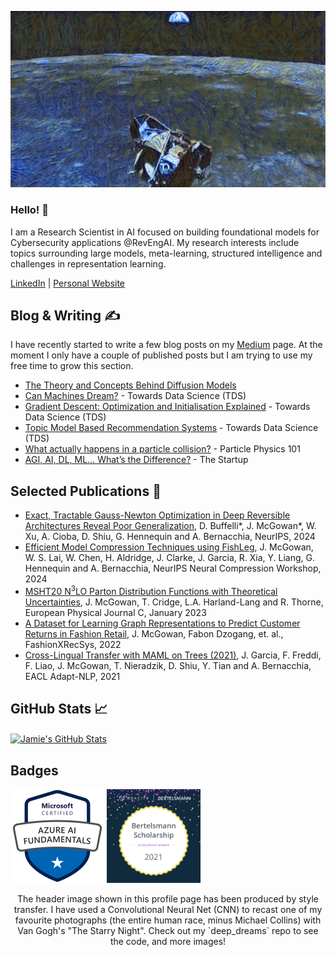 ![starry night apollo 11](https://github.com/jamie-mcg/jamie-mcg/blob/add_photos/Pictures/starry_moon_final.png)

### Hello! 👋 

I am a Research Scientist in AI focused on building foundational models for Cybersecurity applications @RevEngAI. My research interests include topics surrounding large models, meta-learning, structured intelligence and challenges in representation learning.

[LinkedIn](www.linkedin.com/in/jamiewmcgowan) | [Personal Website](https://jamie-mcg.github.io/)

## Blog & Writing &#x270d;

I have recently started to write a few blog posts on my [Medium](https://j-w-mcgowan18.medium.com/) page. At the moment I only have a couple of published posts but I am trying to use my free time to grow this section.

* [The Theory and Concepts Behind Diffusion Models](https://jamie-mcg.github.io/blog/2024/diffusion/)
* [Can Machines Dream?](https://medium.com/towards-data-science/can-machines-dream-2fdf7afa7fdb) - Towards Data Science (TDS)
* [Gradient Descent: Optimization and Initialisation Explained](https://medium.com/towards-data-science/gradient-descent-optimisation-and-initialisation-explained-1f945e9943bd) - Towards Data Science (TDS)
* [Topic Model Based Recommendation Systems](https://medium.com/towards-data-science/topic-model-based-recommendation-systems-a02d198408b7) - Towards Data Science (TDS)
* [What actually happens in a particle collision?](https://medium.com/particle-physics-101/what-actually-happens-in-a-particle-collision-7f5f94db8b0e) - Particle Physics 101
* [AGI, AI, DL, ML… What’s the Difference?](https://medium.com/swlh/agi-ai-dl-ml-whats-the-difference-cfdf749667c9) - The Startup

## Selected Publications :page_facing_up:
* [Exact, Tractable Gauss-Newton Optimization in Deep Reversible Architectures Reveal Poor Generalization](https://arxiv.org/abs/2411.07979), D. Buffelli*, J. McGowan*, W. Xu, A. Cioba, D. Shiu, G. Hennequin and A. Bernacchia, NeurIPS, 2024
* [Efficient Model Compression Techniques using FishLeg](https://arxiv.org/abs/2412.02328), J. McGowan, W. S. Lai, W. Chen, H. Aldridge, J. Clarke, J. Garcia, R. Xia, Y. Liang, G. Hennequin and A. Bernacchia, NeurIPS Neural Compression Workshop, 2024
* [MSHT20 N<sup>3</sup>LO Parton Distribution Functions with Theoretical Uncertainties](https://arxiv.org/pdf/2207.04739), J. McGowan, T. Cridge, L.A. Harland-Lang and R. Thorne, European Physical Journal C, January 2023
* [A Dataset for Learning Graph Representations to Predict Customer Returns in Fashion Retail](https://arxiv.org/abs/2302.14096), J. McGowan, Fabon Dzogang, et. al., FashionXRecSys, 2022
* [Cross-Lingual Transfer with MAML on Trees (2021)](https://aclanthology.org/2021.adaptnlp-1.8/), J. Garcia, F. Freddi, F. Liao, J. McGowan, T. Nieradzik, D. Shiu, Y. Tian and A. Bernacchia, EACL Adapt-NLP, 2021

## GitHub Stats &#x1f4c8;

<!-- <p align='center'>
<img align="center" src="https://github-readme-stats.vercel.app/api?username=jamie-mcg&theme=react&show_icons=True&count_private=True"/>
</p> -->
<!-- <a href="https://github.com/jamie-mcg/jamie-mcg">
  <img align="center" src="https://github-readme-stats.vercel.app/api/top-langs/?username=jamie-mcg&hide=java,html&title_color=ffffff&text_color=c9cacc&icon_color=2bbc8a&bg_color=1d1f21" />
</a> -->
<a href="https://github.com/jamie-mcg/jamie-mcg">
  <img align="center" src="https://github-readme-stats.vercel.app/api?username=jamie-mcg&theme=react&show_icons=True&count_private=True&title_color=ffffff&text_color=c9cacc&icon_color=2bbc8a&bg_color=1d1f21" alt="Jamie's GitHub Stats" />
</a>

## Badges

<a href="https://www.linkedin.com/in/jamiewmcgowan/"><img height="150" src="https://github.com/jamie-mcg/jamie-mcg/blob/main/Pictures/microsoft-certified-azure-ai-fundamentals.png"></a>
<a href="https://www.linkedin.com/in/jamiewmcgowan/"><img height="150" src="https://github.com/jamie-mcg/jamie-mcg/blob/main/Pictures/Bertelsmann%2BBadge%2BPhase%2B2.jpeg"></a>



<p align='center'>
  The header image shown in this profile page has been produced by style transfer. I have used a Convolutional Neural Net (CNN) to recast one of my favourite photographs (the entire human race, minus Michael Collins) with Van Gogh's "The Starry Night". Check out my `deep_dreams` repo to see the code, and more images!
</p>

<!--
**jamie-mcg/jamie-mcg** is a ✨ _special_ ✨ repository because its `README.md` (this file) appears on your GitHub profile.

Here are some ideas to get you started:

- 🔭 I’m currently working on ...
- 🌱 I’m currently learning ...
- 👯 I’m looking to collaborate on ...
- 🤔 I’m looking for help with ...
- 💬 Ask me about ...
- 📫 How to reach me: ...
- 😄 Pronouns: ...
- ⚡ Fun fact: ...
-->
